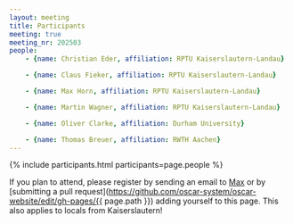```yaml
---
layout: meeting
title: Participants
meeting: true
meeting_nr: 202503
people:
    - {name: Christian Eder, affiliation: RPTU Kaiserslautern-Landau}

    - {name: Claus Fieker, affiliation: RPTU Kaiserslautern-Landau}

    - {name: Max Horn, affiliation: RPTU Kaiserslautern-Landau}

    - {name: Martin Wagner, affiliation: RPTU Kaiserslautern-Landau}

    - {name: Oliver Clarke, affiliation: Durham University}

    - {name: Thomas Breuer, affiliation: RWTH Aachen}
---
```


{% include participants.html participants=page.people %}

If you plan to attend, please register by sending an email
to [Max](mailto:mhorn@rptu.de) or by
[submitting a pull request](https://github.com/oscar-system/oscar-website/edit/gh-pages/{{ page.path }})
adding yourself to this page.
This also applies to locals from Kaiserslautern!

